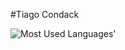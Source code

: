#Tiago Condack

<picture>
  <source media="(prefers-color-scheme: dark)" srcset="https://github-used-languages.vercel.app/tcondack?theme=dark">
  <img alt="Most Used Languages'" src="https://github-used-languages.vercel.app/your-github-username">
</picture>
